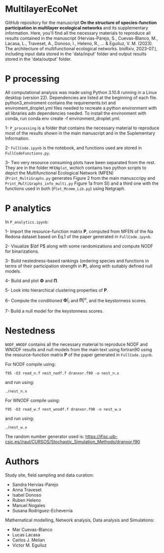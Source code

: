 # MultilayerEcoNet

GitHub repository for the manuscript **On the structure of species-function participation in multilayer ecological networks** and its supplementary information. Here, you'll find all the necessary materials to reproduce all results contained in the manuscript (Hervias-Parejo, S., Cuevas-Blanco, M., Lacasa, L., Traveset, A., Donoso, I., Heleno, R., ... & Eguiluz, V. M. (2023). The architecture of multifunctional ecological networks. bioRxiv, 2023-07.), including input data stored in the 'data/input' folder and output results stored in the 'data/output' folder.


# P processing

All computational analysis was made using Python 3.10.8 running in  a Linux desktop (version 22). Dependencies are listed at the beginning of each file.
python3_enviroment contains the requirements.txt and enviroment_droplet.yml files needed to recreate a python environment with all libraries adn dependencies needed. To install the environment with conda, run conda env create -f environment_droplet.yml.

1- `P_processing` is a folder that contains the necessary material to reproduce most of the results shown in the main manuscript and in the Suplementary Information.

2- `FullCode.ipynb` is the notebook, and functions used are stored in `FullCodeFunctions.py`.

3- Two very resource consuming plots have been separated from the rest. They are in the folder `MFENplot`, wchich contains two python scripts to depict the Multifunctional Ecological Network (MFEN) (`Print_MultiGraphs.py` generates Figure 2 from the main manusccripy and `Print_MultiGraphs_info_multi.py` Figure 1a from SI) and a third one with the functions used in both (`Plot_Mcomm_Lib.py`) using Netgraph.


# P analytics

In `P_analytics.ipynb`:

1- Import the resource-function matrix $\mathbf{P}$, computed from MFEN of the Na Redona dataset based on Eq.1 of the paper generated in `FullCode.ipynb`.

2- Visualize $\bf P$ along with some randomizations and compute NODF for binarizations.

3- Build nestedness-based rankings (ordering species and functions in terms of their participation strength in $\mathbf{P}$), along with suitably defined null models.

4- Build and plot $\mathbf{\Phi}$ and $\mathbf{\Pi}$.

5- Look into hierarchical clustering properties of $\mathbf{P}$.

6- Compute the conditioned $\mathbf{\Phi}|_i$ and $\mathbf{\Pi}|^\alpha$, and the keystonness scores.

7- Build a null model for the keystonness scores.


# Nestedness 

`NODF_WNODF` contains all the necessary material to reproduce NODF and WNODF results and null models from the main text using fortran90 using the resource-function matrix $\mathbf{P}$ of the paper generated in `FullCode.ipynb`. 

For NODF compile using:
```
f95 -O3 read_n.f nest_nodf.f dranxor.f90 -o nest_n.x
```
and run using:
```
./nest_n.x
```

For WNODF compile using:
```
f95 -O3 read_w.f nest_wnodf.f dranxor.f90 -o nest_w.x
```
and run using:
```
./nest_w.x
```

The random number generator used is:
https://ifisc.uib-csic.es//raul/CURSOS/Stochastic_Simulation_Methods/dranxor.f90

# Authors

Study site, field sampling and data curation:
- Sandra Hervı́as-Parejo
- Anna Traveset
- Isabel Donoso
- Ruben Heleno
- Manuel Nogales
- Susana Rodrı́guez-Echeverrı́a
  
Mathematical modelling, Network analysis, Data analysis and Simulations:
- Mar Cuevas-Blanco
- Lucas Lacasa
- Carlos J. Melian
- Victor M. Eguiluz

